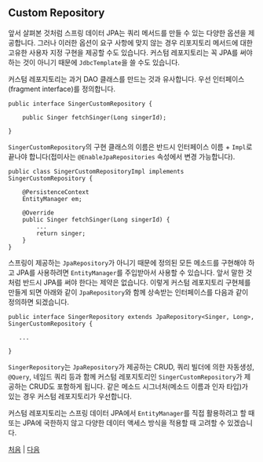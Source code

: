 ## Custom Repository 

앞서 살펴본 것처럼 스프링 데이터 JPA는 쿼리 메서드를 만들 수 있는 다양한 옵션을 제공합니다. 그러나 이러한 옵션이 요구 사항에 맞지 않는 경우 리포지토리 메서드에 대한 고유한 사용자 지정 구현을 제공할 수도 있습니다. 커스텀 레포지토리는 꼭 JPA를 써야하는 것이 아니기 때문에 `JdbcTemplate`을 쓸 수도 있습니다. 

커스텀 레포지토리는 과거 DAO 클래스를 만드는 것과 유사합니다. 우선 인터페이스(fragment interface)를 정의합니다. 

```
public interface SingerCustomRepository {
	
	public Singer fetchSinger(Long singerId);

}
```
`SingerCustomRepository`의 구현 클래스의 이름은 반드시 인터페이스 이름 + `Impl`로 끝나야 합니다(접미사는 `@EnableJpaRepositories` 속성에서 변경 가능합니다).

```
public class SingerCustomRepositoryImpl implements SingerCustomRepository {
	
	@PersistenceContext
	EntityManager em;
	
	@Override
	public Singer fetchSinger(Long singerId) {		
        ...
		return singer;
	}
}
```
스프링이 제공하는 `JpaRepository`가 아니기 때문에 정의된 모든 메소드를 구현해야 하고 JPA를 사용하려면 `EntityManager`를 주입받아서 사용할 수 있습니다. 앞서 말한 것처럼 반드시 JPA를 써야 한다는 제약은 없습니다. 이렇게 커스텀 레포지토리 구현체를 만들게 되면 아래와 같이 `JpaRepository`와 함께 상속받는 인터페이스를 다음과 같이 정의하면 되겠습니다.

```
public interface SingerRepository extends JpaRepository<Singer, Long>, SingerCustomRepository {

   ...

}
```
`SingerRepository`는 `JpaRepository`가 제공하는 CRUD, 쿼리 빌더에 의한 자동생성, `@Query`, 네임드 쿼리 등과 함께 커스텀 레포지토리인 `SingerCustomRepository`가 제공하는 CRUD도 포함하게 됩니다. 같은 메소드 시그너처(메소드 이름과 인자 타입)가 있는 경우 커스텀 레포지토리가 우선합니다. 

커스텀 레포지토리는 스프링 데이터 JPA에서 `EntityManager`를 직접 활용하려고 할 때 또는 JPA에 국한하지 않고 다양한 데이터 액세스 방식을 적용할 때 고려할 수 있겠습니다.


[처음](../README.md) | [다음](../11/README.md)